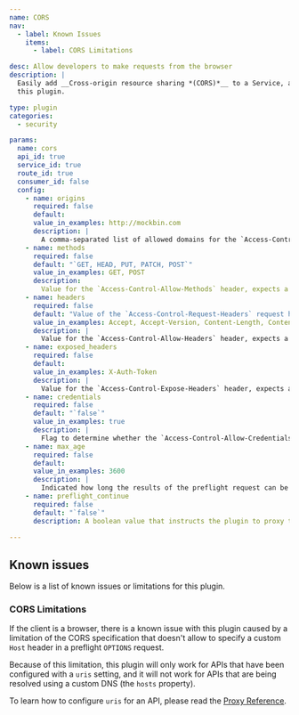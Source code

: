 ```yaml
---
name: CORS
nav:
  - label: Known Issues
    items:
      - label: CORS Limitations

desc: Allow developers to make requests from the browser
description: |
  Easily add __Cross-origin resource sharing *(CORS)*__ to a Service, a Route (or the deprecated API entity) by enabling
  this plugin.

type: plugin
categories:
  - security

params:
  name: cors
  api_id: true
  service_id: true
  route_id: true
  consumer_id: false
  config:
    - name: origins
      required: false
      default:
      value_in_examples: http://mockbin.com
      description: |
        A comma-separated list of allowed domains for the `Access-Control-Allow-Origin` header. If you wish to allow all origins, add `*` as a single value to this configuration field. The accepted values can either be flat strings or PCRE regexes. **NOTE**: Prior to Kong 0.10.x, this parameter was `config.origin` (note the change in trailing `s`), and only accepted a single value, or the `*` special value.
    - name: methods
      required: false
      default: "`GET, HEAD, PUT, PATCH, POST`"
      value_in_examples: GET, POST
      description:
        Value for the `Access-Control-Allow-Methods` header, expects a comma delimited string (e.g. `GET,POST`).
    - name: headers
      required: false
      default: "Value of the `Access-Control-Request-Headers` request header"
      value_in_examples: Accept, Accept-Version, Content-Length, Content-MD5, Content-Type, Date, X-Auth-Token
      description: |
        Value for the `Access-Control-Allow-Headers` header, expects a comma delimited string (e.g. `Origin, Authorization`).
    - name: exposed_headers
      required: false
      default:
      value_in_examples: X-Auth-Token
      description: |
        Value for the `Access-Control-Expose-Headers` header, expects a comma delimited string (e.g. `Origin, Authorization`). If not specified, no custom headers are exposed.
    - name: credentials
      required: false
      default: "`false`"
      value_in_examples: true
      description: |
        Flag to determine whether the `Access-Control-Allow-Credentials` header should be sent with `true` as the value.
    - name: max_age
      required: false
      default:
      value_in_examples: 3600
      description: |
        Indicated how long the results of the preflight request can be cached, in `seconds`.
    - name: preflight_continue
      required: false
      default: "`false`"
      description: A boolean value that instructs the plugin to proxy the `OPTIONS` preflight request to the upstream service.

---
```


## Known issues

Below is a list of known issues or limitations for this plugin.

### CORS Limitations

If the client is a browser, there is a known issue with this plugin caused by a
limitation of the CORS specification that doesn't allow to specify a custom
`Host` header in a preflight `OPTIONS` request.

Because of this limitation, this plugin will only work for APIs that have been
configured with a `uris` setting, and it will not work for APIs that
are being resolved using a custom DNS (the `hosts` property).

To learn how to configure `uris` for an API, please read the [Proxy
Reference][proxy-reference].

[api-object]: /latest/admin-api/#api-object
[configuration]: /latest/configuration
[proxy-reference]: /0.12.x/proxy#request-uri
